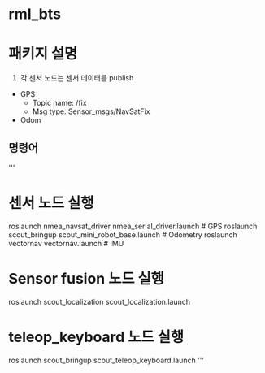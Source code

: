 # rml_bts

# 패키지 설명

1. 각 센서 노드는 센서 데이터를 publish
  - GPS
    - Topic name: /fix
    - Msg type: Sensor_msgs/NavSatFix
  - Odom

## 명령어

'''
# 센서 노드 실행
roslaunch nmea_navsat_driver nmea_serial_driver.launch  # GPS
roslaunch scout_bringup scout_mini_robot_base.launch  # Odometry
roslaunch vectornav vectornav.launch  # IMU

# Sensor fusion 노드 실행
roslaunch scout_localization scout_localization.launch

# teleop_keyboard 노드 실행
roslaunch scout_bringup scout_teleop_keyboard.launch
'''

